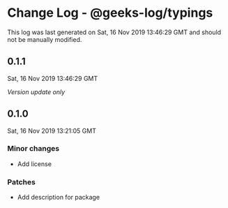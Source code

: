 # Change Log - @geeks-log/typings

This log was last generated on Sat, 16 Nov 2019 13:46:29 GMT and should not be manually modified.

## 0.1.1
Sat, 16 Nov 2019 13:46:29 GMT

*Version update only*

## 0.1.0
Sat, 16 Nov 2019 13:21:05 GMT

### Minor changes

- Add license

### Patches

- Add description for package

